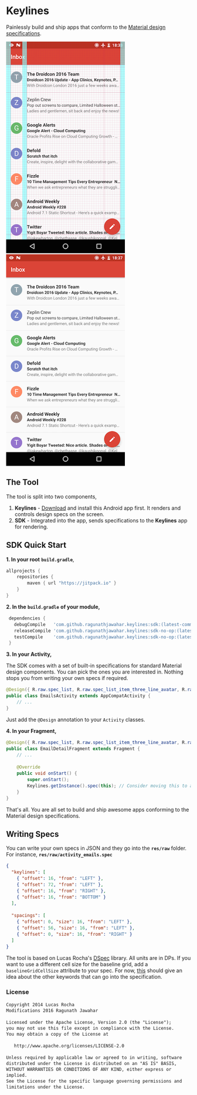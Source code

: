 # Keylines
Painlessly build and ship apps that conform to the [Material design specifications](https://material.google.com/layout/metrics-keylines.html#metrics-keylines-baseline-grids).

![alt text](art/keylines-visible.png "") ![alt text](art/keylines-hidden.png "")

## The Tool
The tool is split into two components,

1. **Keylines** - [Download](https://github.com/ragunathjawahar/keylines/releases) and install this Android app first. It renders and controls design specs on the screen.
2. **SDK** - Integrated into the app, sends specifications to the **Keylines** app for rendering.

## SDK Quick Start

**1. In your root** **`build.gradle`**,
```gradle
allprojects {
    repositories {
        maven { url "https://jitpack.io" }
    }
}
```

**2. In the** **`build.gradle`** **of your module,**
```gradle
 dependencies {
   debugCompile   'com.github.ragunathjawahar.keylines:sdk:(latest-commit-sha)'
   releaseCompile 'com.github.ragunathjawahar.keylines:sdk-no-op:(latest-commit-sha)'
   testCompile    'com.github.ragunathjawahar.keylines:sdk-no-op:(latest-commit-sha)'
 }
```

**3. In your Activity,**

The SDK comes with a set of built-in specifications for standard Material design components. You can pick the ones you are interested in. Nothing stops you from writing your own specs if required.

````java
@Design({ R.raw.spec_list, R.raw.spec_list_item_three_line_avatar, R.raw.spec_fab })
public class EmailsActivity extends AppCompatActivity {
    // ...
}
````
Just add the `@Design` annotation to your `Activity` classes.

**4. In your Fragment,**
````java
@Design({ R.raw.spec_list, R.raw.spec_list_item_three_line_avatar, R.raw.spec_fab })
public class EmailDetailFragment extends Fragment {
    // ...

    @Override
    public void onStart() {
        super.onStart();
        Keylines.getInstance().spec(this); // Consider moving this to a base Fragment class.
    }
}
````

That's all. You are all set to build and ship awesome apps conforming to the Material design specifications.

## Writing Specs

You can write your own specs in JSON and they go into the **`res/raw`** folder. For instance, **`res/raw/activity_emails.spec`**
```json
{
  "keylines": [
    { "offset": 16, "from": "LEFT" },
    { "offset": 72, "from": "LEFT" },
    { "offset": 16, "from": "RIGHT" },
    { "offset": 16, "from": "BOTTOM" }
  ],

  "spacings": [
    { "offset": 0, "size": 16, "from": "LEFT" },
    { "offset": 56, "size": 16, "from": "LEFT" },
    { "offset": 0, "size": 16, "from": "RIGHT" }
  ]
}
```

The tool is based on Lucas Rocha's [DSpec](https://github.com/lucasr/dspec) library. All units are in DPs. If you want to use a different cell size for the baseline grid, add a `baselineGridCellSize` attribute to your spec. For now, [this](https://github.com/ragunathjawahar/keylines/blob/master/app/src/main/java/org/lucasr/dspec/SpecParser.java#L45-L56) should give an idea about the other keywords that can go into the specification.


### License


    Copyright 2014 Lucas Rocha
    Modifications 2016 Ragunath Jawahar

    Licensed under the Apache License, Version 2.0 (the "License");
    you may not use this file except in compliance with the License.
    You may obtain a copy of the License at

       http://www.apache.org/licenses/LICENSE-2.0

    Unless required by applicable law or agreed to in writing, software
    distributed under the License is distributed on an "AS IS" BASIS,
    WITHOUT WARRANTIES OR CONDITIONS OF ANY KIND, either express or implied.
    See the License for the specific language governing permissions and
    limitations under the License.
